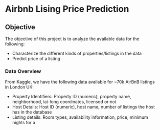 # Airbnb Lising Price Prediction
## Objective
The objective of this project is to analyze the available data for the following:
- Characterize the different kinds of properties/listings in the data
- Predict price of a listing
### Data Overview
From Kaggle, we have the following data available for ~70k AirBnB listings in London UK:
- Property Identifiers: Property ID (numeric), property name, neighborhood, lat-long coordinates, licensed or not
- Host Details: Host ID (numeric), host name, number of listings the host has in the database
- Listing details: Room types, availability information, price, minimum nights for a 

